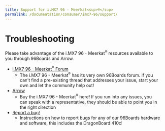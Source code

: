 ```yaml
---
title: Support for i.MX7 96 - Meerkat<sup>®</sup>
permalink: /documentation/consumer/imx7-96/support/
---
```

# Troubleshooting

Please take advantage of the i.MX7 96 - Meerkat<sup>®</sup> resources available to you through 96Boards and Arrow.

- [i.MX7 96 - Meerkat<sup>®</sup> Forum](https://discuss.96boards.org/c/products/imx7-96/)
   - The i.MX7 96 - Meerkat<sup>®</sup> has its very own 96Boards forum. If you can't find a pre-existing thread that addresses your issue, start your own and let the community help out!
- [Arrow](https://www.arrow.com/en/products/imx796board/arrow-development-tools)
   - Buy the i.MX7 96 - Meerkat<sup>®</sup> here! If you run into any issues, you can speak with a representative, they should be able to point you in the right direction
- [Report a bug!](../../../Extras/Report_a_bug/)
   - Instructions on how to report bugs for any of our 96Boards hardware and software, this includes the DragonBoard 410c!
